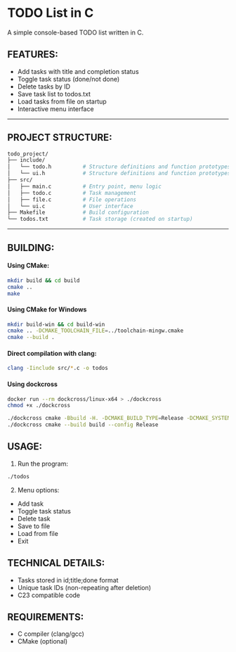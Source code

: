 # TODO List in C

A simple console-based TODO list written in C.

## FEATURES:

- Add tasks with title and completion status
- Toggle task status (done/not done)
- Delete tasks by ID
- Save task list to todos.txt
- Load tasks from file on startup
- Interactive menu interface

---

## PROJECT STRUCTURE:

```sh
todo_project/
├── include/
│   └── todo.h          # Structure definitions and function prototypes
│   └── ui.h            # Structure definitions and function prototypes
├── src/
│   ├── main.c          # Entry point, menu logic
│   ├── todo.c          # Task management
│   ├── file.c          # File operations
│   └── ui.c            # User interface
├── Makefile            # Build configuration
└── todos.txt           # Task storage (created on startup)
```

---

## BUILDING:

#### Using CMake:

```sh
mkdir build && cd build
cmake ..
make
```

#### Using CMake for Windows

```sh
mkdir build-win && cd build-win
cmake .. -DCMAKE_TOOLCHAIN_FILE=../toolchain-mingw.cmake
cmake --build .
```

#### Direct compilation with clang:

```sh
clang -Iinclude src/*.c -o todos
```

#### Using dockcross

```sh
docker run --rm dockcross/linux-x64 > ./dockcross
chmod +x ./dockcross

./dockcross cmake -Bbuild -H. -DCMAKE_BUILD_TYPE=Release -DCMAKE_SYSTEM_NAME=Windows
./dockcross cmake --build build --config Release
```

## USAGE:

1. Run the program:

```sh
./todos
```

2. Menu options:

- Add task
- Toggle task status
- Delete task
- Save to file
- Load from file
- Exit

## TECHNICAL DETAILS:

- Tasks stored in id;title;done format
- Unique task IDs (non-repeating after deletion)
- C23 compatible code

## REQUIREMENTS:

- C compiler (clang/gcc)
- CMake (optional)
